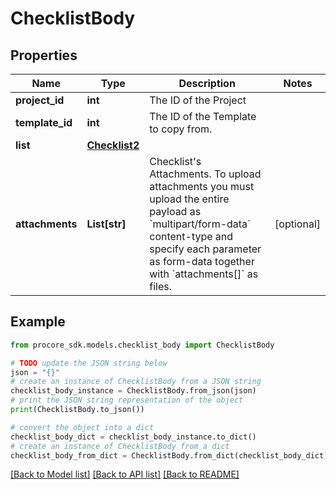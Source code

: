 # ChecklistBody


## Properties

Name | Type | Description | Notes
------------ | ------------- | ------------- | -------------
**project_id** | **int** | The ID of the Project | 
**template_id** | **int** | The ID of the Template to copy from. | 
**list** | [**Checklist2**](Checklist2.md) |  | 
**attachments** | **List[str]** | Checklist&#39;s Attachments. To upload attachments you must upload the entire payload as &#x60;multipart/form-data&#x60; content-type and specify each parameter as form-data together with &#x60;attachments[]&#x60; as files. | [optional] 

## Example

```python
from procore_sdk.models.checklist_body import ChecklistBody

# TODO update the JSON string below
json = "{}"
# create an instance of ChecklistBody from a JSON string
checklist_body_instance = ChecklistBody.from_json(json)
# print the JSON string representation of the object
print(ChecklistBody.to_json())

# convert the object into a dict
checklist_body_dict = checklist_body_instance.to_dict()
# create an instance of ChecklistBody from a dict
checklist_body_from_dict = ChecklistBody.from_dict(checklist_body_dict)
```
[[Back to Model list]](../README.md#documentation-for-models) [[Back to API list]](../README.md#documentation-for-api-endpoints) [[Back to README]](../README.md)


